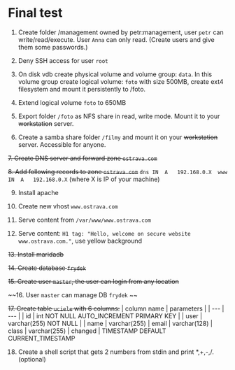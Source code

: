 # Final test

1. Create folder /management owned by petr:management, user `petr` can write/read/execute. User `Anna` can only read. (Create users and give them some passwords.)

2. Deny SSH access for user `root`

3. On disk vdb create physical volume and volume group: `data`. In this volume group create logical volume: `foto` with size 500MB, create ext4 filesystem and mount it persistently to /foto.

4. Extend logical volume `foto` to 650MB

5. Export folder `/foto` as NFS share in read, write mode. Mount it to your ~~workstation~~ server.

6. Create a samba share folder `/filmy` and mount it on your ~~workstation~~ server. Accessible for anyone.

~~7. Create DNS server and forward zone `ostrava.com`~~

~~8. Add following records to zone `ostrava.com`~~
    ```
    dns IN  A   192.168.0.X 
    www IN  A   192.168.0.X
    ```
    (where X is IP of your machine)

9. Install apache

10. Create new vhost `www.ostrava.com`

11. Serve content from `/var/www/www.ostrava.com`

12. Serve content: `H1 tag: "Hello, welcome on secure website www.ostrava.com."`, use yellow background

~~13. Install maridadb~~

~~14. Create database `frydek`~~

~~15. Create user `master`, the user can login from any location~~

~~16. User `master` can manage DB `frydek` ~~

~~17. Create table `uciele` with 6 columns:~~
    | column name | parameters |
    | --- | --- |
    | id | int NOT NULL AUTO_INCREMENT PRIMARY KEY |
    | user | varchar(255) NOT NULL |
    | name | varchar(255)
    | email | varchar(128)
    | class | varchar(255)
    | changed | TIMESTAMP DEFAULT CURRENT_TIMESTAMP

18. Create a shell script that gets 2 numbers from stdin and print *,+,-,/. (optional)